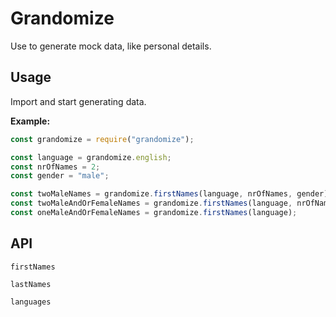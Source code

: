 # Grandomize

Use to generate mock data, like personal details.

## Usage

Import and start generating data.

**Example:**

```javascript
const grandomize = require("grandomize");

const language = grandomize.english;
const nrOfNames = 2;
const gender = "male";

const twoMaleNames = grandomize.firstNames(language, nrOfNames, gender);
const twoMaleAndOrFemaleNames = grandomize.firstNames(language, nrOfNames);
const oneMaleAndOrFemaleNames = grandomize.firstNames(language);
```

## API

`firstNames`

`lastNames`

`languages`
